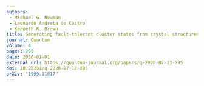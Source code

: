 ```yaml
---
authors:
 - Michael G. Newman
 - Leonardo Andreta de Castro
 - Kenneth R. Brown
title: Generating fault-tolerant cluster states from crystal structures
journal: Quantum
volume: 4
pages: 295
date: 2020-01-01
external_url: https://quantum-journal.org/papers/q-2020-07-13-295
doi: 10.22331/q-2020-07-13-295
arXiv: "1909.11817"
---
```

